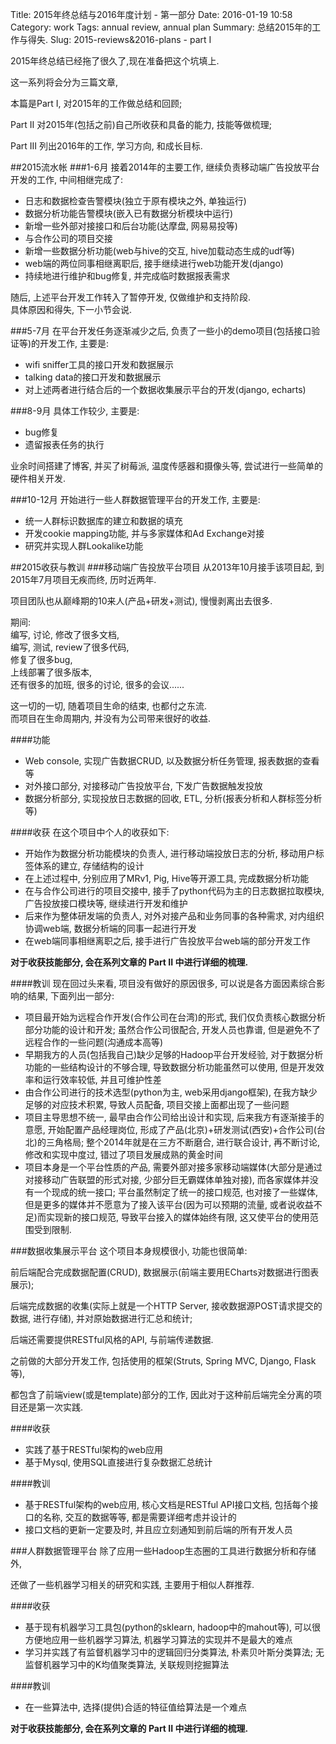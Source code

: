 Title: 2015年终总结与2016年度计划 - 第一部分
Date: 2016-01-19 10:58
Category: work
Tags: annual review, annual plan
Summary: 总结2015年的工作与得失.
Slug: 2015-reviews&2016-plans - part I


2015年终总结已经拖了很久了,现在准备把这个坑填上.

这一系列将会分为三篇文章,

本篇是Part I, 对2015年的工作做总结和回顾;

Part II 对2015年(包括之前)自己所收获和具备的能力, 技能等做梳理;

Part III 列出2016年的工作, 学习方向, 和成长目标.


##2015流水帐
###1-6月
接着2014年的主要工作, 继续负责移动端广告投放平台开发的工作,
中间相继完成了:

* 日志和数据检查告警模块(独立于原有模块之外, 单独运行)
* 数据分析功能告警模块(嵌入已有数据分析模块中运行)
* 新增一些外部对接接口和后台功能(达摩盘, 网易易投等)
* 与合作公司的项目交接
* 新增一些数据分析功能(web与hive的交互, hive加载动态生成的udf等)
* web端的两位同事相继离职后, 接手继续进行web功能开发(django)
* 持续地进行维护和bug修复, 并完成临时数据报表需求

随后, 上述平台开发工作转入了暂停开发, 仅做维护和支持阶段.  
具体原因和得失, 下一小节会说.

###5-7月
在平台开发任务逐渐减少之后, 负责了一些小的demo项目(包括接口验证等)的开发工作,
主要是:

* wifi sniffer工具的接口开发和数据展示
* talking data的接口开发和数据展示
* 对上述两者进行结合后的一个数据收集展示平台的开发(django, echarts)

###8-9月
具体工作较少, 主要是:

* bug修复
* 遗留报表任务的执行

业余时间搭建了博客, 并买了树莓派, 温度传感器和摄像头等, 尝试进行一些简单的硬件相关开发.

###10-12月
开始进行一些人群数据管理平台的开发工作, 主要是:

* 统一人群标识数据库的建立和数据的填充
* 开发cookie mapping功能, 并与多家媒体和Ad Exchange对接
* 研究并实现人群Lookalike功能


##2015收获与教训
###移动端广告投放平台项目
从2013年10月接手该项目起, 到2015年7月项目无疾而终, 历时近两年.

项目团队也从巅峰期的10来人(产品+研发+测试), 慢慢剥离出去很多.

期间:  
编写, 讨论, 修改了很多文档,  
编写, 测试, review了很多代码,  
修复了很多bug,  
上线部署了很多版本,  
还有很多的加班, 很多的讨论, 很多的会议......

这一切的一切, 随着项目生命的结束, 也都付之东流.  
而项目在生命周期内, 并没有为公司带来很好的收益. 

####功能

* Web console, 实现广告数据CRUD, 以及数据分析任务管理, 报表数据的查看等
* 对外接口部分, 对接移动广告投放平台, 下发广告数据触发投放
* 数据分析部分, 实现投放日志数据的回收, ETL, 分析(报表分析和人群标签分析等)

####收获 
在这个项目中个人的收获如下:

* 开始作为数据分析功能模块的负责人, 进行移动端投放日志的分析, 移动用户标签体系的建立, 存储结构的设计
* 在上述过程中, 分别应用了MRv1, Pig, Hive等开源工具, 完成数据分析功能
* 在与合作公司进行的项目交接中, 接手了python代码为主的日志数据拉取模块, 广告投放接口模块等, 继续进行开发和维护
* 后来作为整体研发端的负责人, 对外对接产品和业务同事的各种需求, 对内组织协调web端, 数据分析端的同事一起进行开发
* 在web端同事相继离职之后, 接手进行广告投放平台web端的部分开发工作

**对于收获技能部分, 会在系列文章的 Part II 中进行详细的梳理.**

####教训 
现在回过头来看, 项目没有做好的原因很多, 可以说是各方面因素综合影响的结果, 下面列出一部分:  

* 项目最开始为远程合作开发(合作公司在台湾)的形式, 我们仅负责核心数据分析部分功能的设计和开发; 虽然合作公司很配合, 开发人员也靠谱, 但是避免不了远程合作的一些问题(沟通成本高等)
* 早期我方的人员(包括我自己)缺少足够的Hadoop平台开发经验, 对于数据分析功能的一些结构设计的不够合理, 导致数据分析功能虽然可以使用, 但是开发效率和运行效率较低, 并且可维护性差
* 由合作公司进行的技术选型(python为主, web采用django框架), 在我方缺少足够的对应技术积累, 导致人员配备, 项目交接上面都出现了一些问题
* 项目主导思想不统一, 最早由合作公司给出设计和实现, 后来我方有逐渐接手的意愿, 开始配置产品经理岗位, 形成了产品(北京)+研发测试(西安)+合作公司(台北)的三角格局; 整个2014年就是在三方不断磨合, 进行联合设计, 再不断讨论, 修改和实现中度过, 错过了项目发展成熟的黄金时间
* 项目本身是一个平台性质的产品, 需要外部对接多家移动端媒体(大部分是通过对接移动广告联盟的形式对接, 少部分巨无霸媒体单独对接), 而各家媒体并没有一个现成的统一接口; 平台虽然制定了统一的接口规范, 也对接了一些媒体, 但是更多的媒体并不愿意为了接入该平台(因为可以预期的流量, 或者说收益不足)而实现新的接口规范, 导致平台接入的媒体始终有限, 这又使平台的使用范围受到限制.


###数据收集展示平台
这个项目本身规模很小, 功能也很简单:

前后端配合完成数据配置(CRUD), 数据展示(前端主要用ECharts对数据进行图表展示); 

后端完成数据的收集(实际上就是一个HTTP Server, 接收数据源POST请求提交的数据, 进行存储), 并对原始数据进行汇总和统计;

后端还需要提供RESTful风格的API, 与前端传递数据.

之前做的大部分开发工作, 包括使用的框架(Struts, Spring MVC, Django, Flask等), 

都包含了前端view(或是template)部分的工作, 因此对于这种前后端完全分离的项目还是第一次实践.

####收获 
* 实践了基于RESTful架构的web应用
* 基于Mysql, 使用SQL直接进行复杂数据汇总统计

####教训 
* 基于RESTful架构的web应用, 核心文档是RESTful API接口文档, 包括每个接口的名称, 交互的数据等等, 都是需要详细考虑并设计的
* 接口文档的更新一定要及时, 并且应立刻通知到前后端的所有开发人员


###人群数据管理平台
除了应用一些Hadoop生态圈的工具进行数据分析和存储外, 

还做了一些机器学习相关的研究和实践, 主要用于相似人群推荐.

####收获 
* 基于现有机器学习工具包(python的sklearn, hadoop中的mahout等), 可以很方便地应用一些机器学习算法, 机器学习算法的实现并不是最大的难点
* 学习并实践了有监督机器学习中的逻辑回归分类算法, 朴素贝叶斯分类算法; 无监督机器学习中的K均值聚类算法, 关联规则挖掘算法

####教训 
* 在一些算法中, 选择(提供)合适的特征值给算法是一个难点

**对于收获技能部分, 会在系列文章的 Part II 中进行详细的梳理.**
